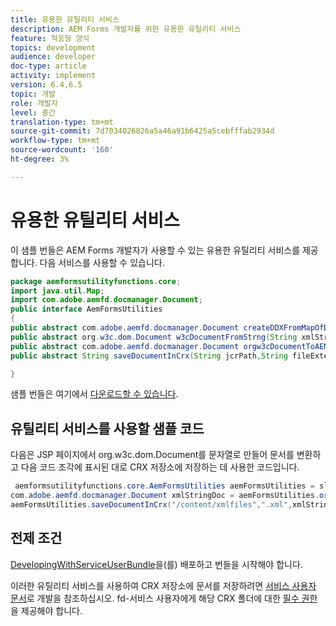 ```yaml
---
title: 유용한 유틸리티 서비스
description: AEM Forms 개발자를 위한 유용한 유틸리티 서비스
feature: 적응형 양식
topics: development
audience: developer
doc-type: article
activity: implement
version: 6.4,6.5
topic: 개발
role: 개발자
level: 중간
translation-type: tm+mt
source-git-commit: 7d7034026826a5a46a91b6425a5cebfffab2934d
workflow-type: tm+mt
source-wordcount: '160'
ht-degree: 3%

---
```



# 유용한 유틸리티 서비스

이 샘플 번들은 AEM Forms 개발자가 사용할 수 있는 유용한 유틸리티 서비스를 제공합니다. 다음 서비스를 사용할 수 있습니다.


```java
package aemformsutilityfunctions.core;
import java.util.Map;
import com.adobe.aemfd.docmanager.Document;
public interface AemFormsUtilities
{
public abstract com.adobe.aemfd.docmanager.Document createDDXFromMapOfDocuments(Map<String, com.adobe.aemfd.docmanager.Document> paramMap);
public abstract org.w3c.dom.Document w3cDocumentFromStrng(String xmlString);
public abstract com.adobe.aemfd.docmanager.Document orgw3cDocumentToAEMFDDocument(org.w3c.dom.Document xmlDocument);
public abstract String saveDocumentInCrx(String jcrPath,String fileExtension, Document documentToSave);

}
```

샘플 번들은 여기에서 [다운로드할 수 있습니다](assets/aemformsutilityfunctions.aemformsutilityfunctions.core-1.0-SNAPSHOT.jar).

## 유틸리티 서비스를 사용할 샘플 코드

다음은 JSP 페이지에서 org.w3c.dom.Document를 문자열로 만들어 문서를 변환하고 다음 코드 조각에 표시된 대로 CRX 저장소에 저장하는 데 사용한 코드입니다.

```java
 aemformsutilityfunctions.core.AemFormsUtilities aemFormsUtilities = sling.getService(aemformsutilityfunctions.core.AemFormsUtilities.class);
com.adobe.aemfd.docmanager.Document xmlStringDoc = aemFormsUtilities.orgw3cDocumentToAEMFDDocument(aemFormsUtilities.w3cDocumentFromStrng("<data><fname>Girish</fname></data>"));
aemFormsUtilities.saveDocumentInCrx("/content/xmlfiles",".xml",xmlStringDoc);
```

## 전제 조건


[DevelopingWithServiceUserBundle](https://experienceleague.adobe.com/docs/experience-manager-learn/assets/DevelopingWithServiceUser.jar)을(를) 배포하고 번들을 시작해야 합니다.


이러한 유틸리티 서비스를 사용하여 CRX 저장소에 문서를 저장하려면 [서비스 사용자 문서](https://experienceleague.adobe.com/docs/experience-manager-learn/forms/adaptive-forms/service-user-tutorial-develop.html?lang=en#adaptive-forms)로 개발을 참조하십시오. fd-서비스 사용자에게 해당 CRX 폴더에 대한 [필수 권한](http://localhost:4502/useradmin)을 제공해야 합니다.

